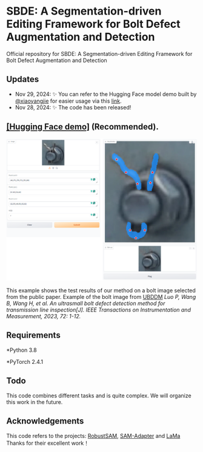 # SBDE: A Segmentation-driven Editing Framework for Bolt Defect Augmentation and Detection
Official repository for SBDE: A Segmentation-driven Editing Framework for Bolt Defect Augmentation and Detection

## Updates
- Nov 29, 2024: ✨ You can refer to the Hugging Face model demo built by [@xiaoyangjie](https://github.com/Jay-xyj) for easier usage via this [link](https://huggingface.co/spaces/xiaoyangjie/SBDE_demo).
- Nov 28, 2024: ✨ The code has been released!

## [[Hugging Face demo]](https://huggingface.co/spaces/xiaoyangjie/SBDE_demo) (Recommended).
![exp1](exp3.png)

This example shows the test results of our method on a bolt image selected from the public paper. Example of the bolt image from [UBDDM](https://ieeexplore.ieee.org/abstract/document/10036038) *Luo P, Wang B, Wang H, et al. An ultrasmall bolt defect detection method for transmission line inspection[J]. IEEE Transactions on Instrumentation and Measurement, 2023, 72: 1-12.*

## Requirements
*Python 3.8 

*PyTorch 2.4.1

## Todo
This code combines different tasks and is quite complex. We will organize this work in the future.

## Acknowledgements
This code refers to the projects: [RobustSAM](https://github.com/robustsam/RobustSAM), [SAM-Adapter](https://github.com/tianrun-chen/SAM-Adapter-PyTorch) and [LaMa](https://github.com/advimman/lama) Thanks for their excellent work！
